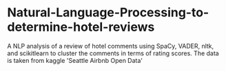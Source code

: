 # Natural-Language-Processing-to-determine-hotel-reviews
A NLP analysis of a review of hotel comments using SpaCy, VADER, nltk, and scikitlearn to cluster the comments in terms of rating scores. The data is taken from kaggle 'Seattle Airbnb Open Data'
